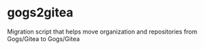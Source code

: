 # gogs2gitea
Migration script that helps move organization and repositories from Gogs/Gitea to Gogs/Gitea
